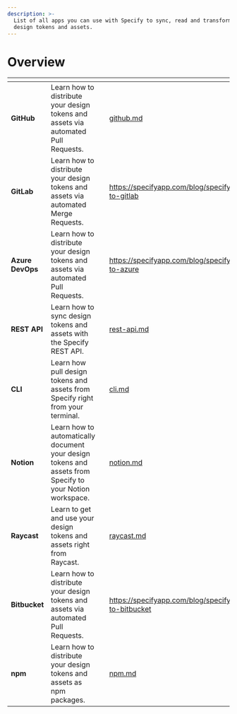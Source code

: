 ```yaml
---
description: >-
  List of all apps you can use with Specify to sync, read and transform your
  design tokens and assets.
---
```


# Overview

<table data-view="cards"><thead><tr><th></th><th></th><th data-hidden></th><th data-hidden data-card-target data-type="content-ref"></th><th data-hidden data-card-cover data-type="files"></th></tr></thead><tbody><tr><td><strong>GitHub</strong></td><td>Learn how to distribute your design tokens and assets via automated Pull Requests.</td><td></td><td><a href="github.md">github.md</a></td><td><a href="../.gitbook/assets/GitHub.jpg">GitHub.jpg</a></td></tr><tr><td><strong>GitLab</strong></td><td>Learn how to distribute your design tokens and assets via automated Merge Requests.</td><td></td><td><a href="https://specifyapp.com/blog/specify-to-gitlab">https://specifyapp.com/blog/specify-to-gitlab</a></td><td><a href="../.gitbook/assets/GitLab.jpg">GitLab.jpg</a></td></tr><tr><td><strong>Azure DevOps</strong></td><td>Learn how to distribute your design tokens and assets via automated Pull Requests.</td><td></td><td><a href="https://specifyapp.com/blog/specify-to-azure">https://specifyapp.com/blog/specify-to-azure</a></td><td><a href="../.gitbook/assets/Azure DevOps.jpg">Azure DevOps.jpg</a></td></tr><tr><td><strong>REST API</strong></td><td>Learn how to sync design tokens and assets with the Specify REST API.</td><td></td><td><a href="rest-api.md">rest-api.md</a></td><td><a href="../.gitbook/assets/REST API (1).jpg">REST API (1).jpg</a></td></tr><tr><td><strong>CLI</strong></td><td>Learn how pull design tokens and assets from Specify right from your terminal.</td><td></td><td><a href="cli.md">cli.md</a></td><td><a href="../.gitbook/assets/CLI (1).jpg">CLI (1).jpg</a></td></tr><tr><td><strong>Notion</strong></td><td>Learn how to automatically document your design tokens and assets from Specify to your Notion workspace.</td><td></td><td><a href="notion.md">notion.md</a></td><td><a href="../.gitbook/assets/Notion.jpg">Notion.jpg</a></td></tr><tr><td><strong>Raycast</strong></td><td>Learn to get and use your design tokens and assets right from Raycast.</td><td></td><td><a href="raycast.md">raycast.md</a></td><td><a href="../.gitbook/assets/Raycast.jpg">Raycast.jpg</a></td></tr><tr><td><strong>Bitbucket</strong></td><td>Learn how to distribute your design tokens and assets via automated Pull Requests.</td><td></td><td><a href="https://specifyapp.com/blog/specify-to-bitbucket">https://specifyapp.com/blog/specify-to-bitbucket</a></td><td><a href="../.gitbook/assets/Bitbucket.jpg">Bitbucket.jpg</a></td></tr><tr><td><strong>npm</strong></td><td>Learn how to distribute your design tokens and assets as npm packages.</td><td></td><td><a href="npm.md">npm.md</a></td><td><a href="../.gitbook/assets/npm.jpg">npm.jpg</a></td></tr></tbody></table>

